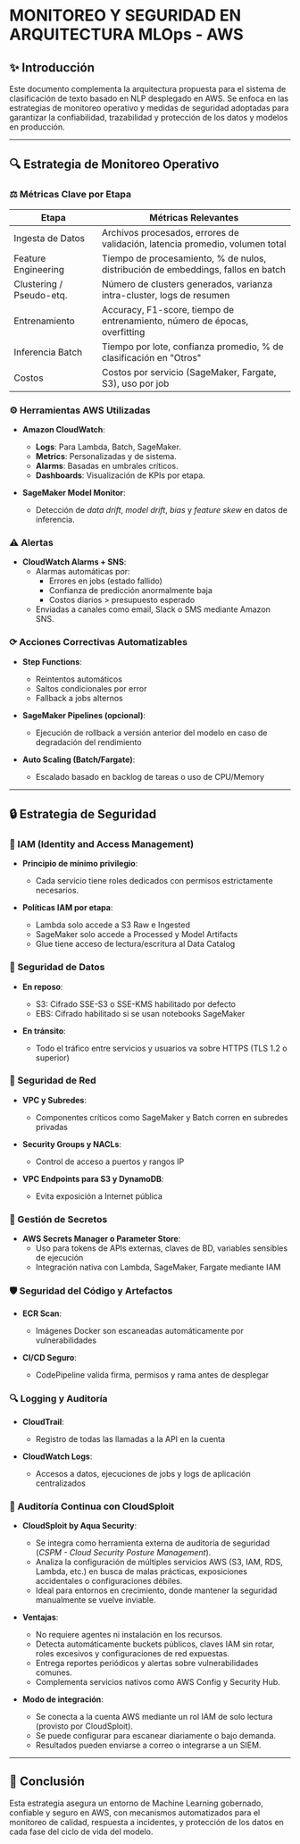 # MONITOREO Y SEGURIDAD EN ARQUITECTURA MLOps - AWS

## ✨ Introducción

Este documento complementa la arquitectura propuesta para el sistema de clasificación de texto basado en NLP desplegado en AWS. Se enfoca en las estrategias de monitoreo operativo y medidas de seguridad adoptadas para garantizar la confiabilidad, trazabilidad y protección de los datos y modelos en producción.

---

## 🔍 Estrategia de Monitoreo Operativo

### ⚖️ Métricas Clave por Etapa

| Etapa                    | Métricas Relevantes                                                              |
| ------------------------ | -------------------------------------------------------------------------------- |
| Ingesta de Datos         | Archivos procesados, errores de validación, latencia promedio, volumen total     |
| Feature Engineering      | Tiempo de procesamiento, % de nulos, distribución de embeddings, fallos en batch |
| Clustering / Pseudo-etq. | Número de clusters generados, varianza intra-cluster, logs de resumen            |
| Entrenamiento            | Accuracy, F1-score, tiempo de entrenamiento, número de épocas, overfitting       |
| Inferencia Batch         | Tiempo por lote, confianza promedio, % de clasificación en "Otros"               |
| Costos                   | Costos por servicio (SageMaker, Fargate, S3), uso por job                        |

### ⚙️ Herramientas AWS Utilizadas

- **Amazon CloudWatch**:
  - **Logs**: Para Lambda, Batch, SageMaker.
  - **Metrics**: Personalizadas y de sistema.
  - **Alarms**: Basadas en umbrales críticos.
  - **Dashboards**: Visualización de KPIs por etapa.

- **SageMaker Model Monitor**:
  - Detección de *data drift*, *model drift*, *bias* y *feature skew* en datos de inferencia.

### ⚠️ Alertas

- **CloudWatch Alarms + SNS**:
  - Alarmas automáticas por:
    - Errores en jobs (estado fallido)
    - Confianza de predicción anormalmente baja
    - Costos diarios > presupuesto esperado
  - Enviadas a canales como email, Slack o SMS mediante Amazon SNS.

### ⟳ Acciones Correctivas Automatizables

- **Step Functions**:
  - Reintentos automáticos
  - Saltos condicionales por error
  - Fallback a jobs alternos

- **SageMaker Pipelines (opcional)**:
  - Ejecución de rollback a versión anterior del modelo en caso de degradación del rendimiento

- **Auto Scaling (Batch/Fargate)**:
  - Escalado basado en backlog de tareas o uso de CPU/Memory

---

## 🔒 Estrategia de Seguridad

### 🔐 IAM (Identity and Access Management)

- **Principio de mínimo privilegio**:
  - Cada servicio tiene roles dedicados con permisos estrictamente necesarios.

- **Políticas IAM por etapa**:
  - Lambda solo accede a S3 Raw e Ingested
  - SageMaker solo accede a Processed y Model Artifacts
  - Glue tiene acceso de lectura/escritura al Data Catalog

### 🔐 Seguridad de Datos

- **En reposo**:
  - S3: Cifrado SSE-S3 o SSE-KMS habilitado por defecto
  - EBS: Cifrado habilitado si se usan notebooks SageMaker

- **En tránsito**:
  - Todo el tráfico entre servicios y usuarios va sobre HTTPS (TLS 1.2 o superior)

### 🚧 Seguridad de Red

- **VPC y Subredes**:
  - Componentes críticos como SageMaker y Batch corren en subredes privadas

- **Security Groups y NACLs**:
  - Control de acceso a puertos y rangos IP

- **VPC Endpoints para S3 y DynamoDB**:
  - Evita exposición a Internet pública

### 🔑 Gestión de Secretos

- **AWS Secrets Manager o Parameter Store**:
  - Uso para tokens de APIs externas, claves de BD, variables sensibles de ejecución
  - Integración nativa con Lambda, SageMaker, Fargate mediante IAM

### 🛡️ Seguridad del Código y Artefactos

- **ECR Scan**:
  - Imágenes Docker son escaneadas automáticamente por vulnerabilidades

- **CI/CD Seguro**:
  - CodePipeline valida firma, permisos y rama antes de desplegar

### 🔍 Logging y Auditoría

- **CloudTrail**:
  - Registro de todas las llamadas a la API en la cuenta

- **CloudWatch Logs**:
  - Accesos a datos, ejecuciones de jobs y logs de aplicación centralizados

### 🧭 Auditoría Continua con CloudSploit

- **CloudSploit by Aqua Security**:
  - Se integra como herramienta externa de auditoría de seguridad (*CSPM - Cloud Security Posture Management*).
  - Analiza la configuración de múltiples servicios AWS (S3, IAM, RDS, Lambda, etc.) en busca de malas prácticas, exposiciones accidentales o configuraciones débiles.
  - Ideal para entornos en crecimiento, donde mantener la seguridad manualmente se vuelve inviable.

- **Ventajas**:
  - No requiere agentes ni instalación en los recursos.
  - Detecta automáticamente buckets públicos, claves IAM sin rotar, roles excesivos y configuraciones de red expuestas.
  - Entrega reportes periódicos y alertas sobre vulnerabilidades comunes.
  - Complementa servicios nativos como AWS Config y Security Hub.

- **Modo de integración**:
  - Se conecta a la cuenta AWS mediante un rol IAM de solo lectura (provisto por CloudSploit).
  - Se puede configurar para escanear diariamente o bajo demanda.
  - Resultados pueden enviarse a correo o integrarse a un SIEM.

---

## 🚀 Conclusión

Esta estrategia asegura un entorno de Machine Learning gobernado, confiable y seguro en AWS, con mecanismos automatizados para el monitoreo de calidad, respuesta a incidentes, y protección de los datos en cada fase del ciclo de vida del modelo.
